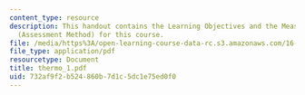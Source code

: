 ```yaml
---
content_type: resource
description: This handout contains the Learning Objectives and the Measurable Outcomes
  (Assessment Method) for this course.
file: /media/https%3A/open-learning-course-data-rc.s3.amazonaws.com/16-01-unified-engineering-i-ii-iii-iv-fall-2005-spring-2006/732af9f2b524860b7d1c5dc1e75ed0f0_thermo_1.pdf
file_type: application/pdf
resourcetype: Document
title: thermo_1.pdf
uid: 732af9f2-b524-860b-7d1c-5dc1e75ed0f0
---
```

